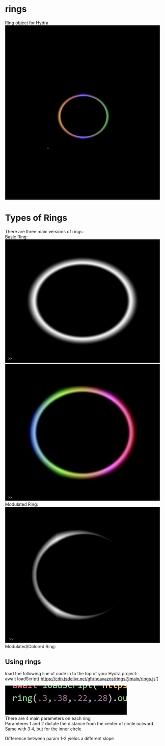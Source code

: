 # rings
Ring object for Hydra<br>
![](rings.gif)</br>
# Types of Rings</br>
There are three main versions of rings:</br>
Basic Ring:</br>
![](Ring.png)</br>
![](mcRing.png)</br>
Modulated Ring:</br>
![](mRing.png)</br>
Modulated/Colored Ring:</br>
## Using rings</br>
load the following line of code in to the top of your Hydra project:</br>
await loadScript('https://cdn.jsdelivr.net/gh/ncavazos/rings@main/rings.js')

![](parameters.png)</br>
There are 4 main parameters on each ring</br>
Paramteres 1 and 2 dictate the distance from the center of circle outward</br>
Same with 3 4, but for the inner circle</br>

Difference between param 1-2 yields a different slope
